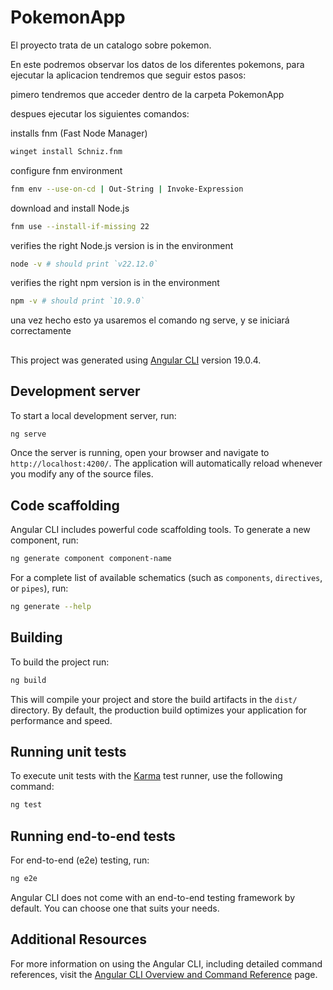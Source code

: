 # PokemonApp

El proyecto trata de un catalogo sobre pokemon.

En este podremos observar los datos de los diferentes pokemons, para ejecutar la aplicacion tendremos que seguir estos pasos:

pimero tendremos que acceder dentro de la carpeta PokemonApp

despues ejecutar los siguientes comandos: 

 installs fnm (Fast Node Manager)
```bash
winget install Schniz.fnm
```
configure fnm environment
```bash
fnm env --use-on-cd | Out-String | Invoke-Expression
```
 download and install Node.js
 ```bash
fnm use --install-if-missing 22
```
 verifies the right Node.js version is in the environment
 ```bash
node -v # should print `v22.12.0`
```
 verifies the right npm version is in the environment
 ```bash
npm -v # should print `10.9.0`
```

una vez hecho esto ya usaremos el comando ng serve, y se iniciará correctamente



## 
























This project was generated using [Angular CLI](https://github.com/angular/angular-cli) version 19.0.4.

## Development server

To start a local development server, run:

```bash
ng serve
```

Once the server is running, open your browser and navigate to `http://localhost:4200/`. The application will automatically reload whenever you modify any of the source files.

## Code scaffolding

Angular CLI includes powerful code scaffolding tools. To generate a new component, run:

```bash
ng generate component component-name
```

For a complete list of available schematics (such as `components`, `directives`, or `pipes`), run:

```bash
ng generate --help
```

## Building

To build the project run:

```bash
ng build
```

This will compile your project and store the build artifacts in the `dist/` directory. By default, the production build optimizes your application for performance and speed.

## Running unit tests

To execute unit tests with the [Karma](https://karma-runner.github.io) test runner, use the following command:

```bash
ng test
```

## Running end-to-end tests

For end-to-end (e2e) testing, run:

```bash
ng e2e
```

Angular CLI does not come with an end-to-end testing framework by default. You can choose one that suits your needs.

## Additional Resources

For more information on using the Angular CLI, including detailed command references, visit the [Angular CLI Overview and Command Reference](https://angular.dev/tools/cli) page.

